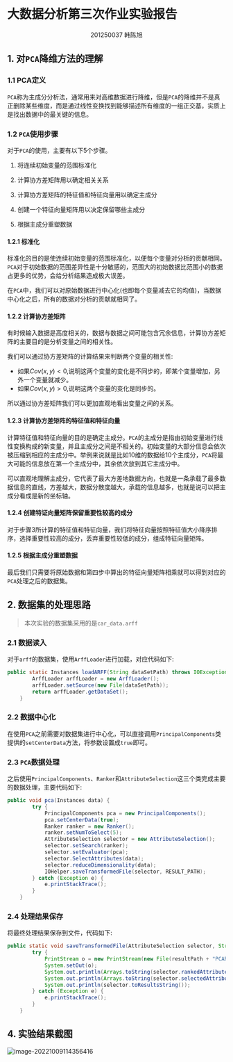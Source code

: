 # 大数据分析第三次作业实验报告

<p align='center'>201250037 韩陈旭</p>

## 1. 对`PCA`降维方法的理解

### 1.1 PCA定义

`PCA`称为主成分分析法，通常用来对高维数据进行降维，但是`PCA`的降维并不是真正删除某些维度，而是通过线性变换找到能够描述所有维度的一组正交基，实质上是找出数据中的最关键的信息。

### 1.2 `PCA`使用步骤

对于`PCA`的使用，主要有以下5个步骤。

1. 将连续初始变量的范围标准化

2. 计算协方差矩阵用以确定相关关系

3. 计算协方差矩阵的特征值和特征向量用以确定主成分
4. 创建一个特征向量矩阵用以决定保留哪些主成分
5. 根据主成分重塑数据

#### 1.2.1 标准化

标准化的目的是使连续初始变量的范围标准化，以便每个变量对分析的贡献相同。`PCA`对于初始数据的范围差异性是十分敏感的，范围大的初始数据比范围小的数据占更多的优势，会给分析结果造成极大误差。

在`PCA`中，我们可以对原始数据进行中心化(也即每个变量减去它的均值)，当数据中心化之后，所有的数据对分析的贡献就相同了。

#### 1.2.2 计算协方差矩阵

有时候输入数据是高度相关的，数据与数据之间可能包含冗余信息，计算协方差矩阵的主要目的是分析变量之间的相关性。

我们可以通过协方差矩阵的计算结果来判断两个变量的相关性:

- 如果$Cov(x, y) < 0$,说明这两个变量的变化是不同步的，即某个变量增加，另外一个变量就减少。
- 如果$Cov(x, y) > 0$,说明这两个变量的变化是同步的。

所以通过协方差矩阵我们可以更加直观地看出变量之间的关系。

#### 1.2.3 计算协方差矩阵的特征值和特征向量

计算特征值和特征向量的目的是确定主成分。`PCA`的主成分是指由初始变量进行线性变换构成的新变量，并且主成分之间是不相关的。初始变量的大部分信息会依次被压缩到相应的主成分中。举例来说就是比如10维的数据给10个主成分，`PCA`将最大可能的信息放在第一个主成分中，其余依次放到其它主成分中。

可以直观地理解主成分，它代表了最大方差地数据方向，也就是一条承载了最多数据信息的直线，方差越大，数据分散度越大，承载的信息越多，也就是说可以把主成分看成是新的坐标轴。

#### 1.2.4 创建特证向量矩阵保留重要性较高的成分

对于步骤3所计算的特征值和特征向量，我们将特征向量按照特征值大小降序排序，选择重要性较高的成分，丢弃重要性较低的成分，组成特征向量矩阵。

#### 1.2.5 根据主成分重塑数据

最后我们只需要将原始数据和第四步中算出的特征向量矩阵相乘就可以得到对应的`PCA`处理之后的数据集。

## 2. 数据集的处理思路

>本次实验的数据集采用的是`car_data.arff`

### 2.1 数据读入

对于`arff`的数据集，使用`ArffLoader`进行加载，对应代码如下:

```java
public static Instances loadARFF(String dataSetPath) throws IOException {
        ArffLoader arffLoader = new ArffLoader();
        arffLoader.setSource(new File(dataSetPath));
        return arffLoader.getDataSet();
    }
```

### 2.2 数据中心化

在使用`PCA`之前需要对数据集进行中心化，可以直接调用`PrincipalComponents`类提供的`setCenterData`方法，将参数设置成`true`即可。

### 2.3 `PCA`数据处理

之后使用`PrincipalComponents`、`Ranker`和`AttributeSelection`这三个类完成主要的数据处理，主要代码如下:

```java
public void pca(Instances data) {
        try {
            PrincipalComponents pca = new PrincipalComponents();
            pca.setCenterData(true);
            Ranker ranker = new Ranker();
            ranker.setNumToSelect(5);
            AttributeSelection selector = new AttributeSelection();
            selector.setSearch(ranker);
            selector.setEvaluator(pca);
            selector.SelectAttributes(data);
            selector.reduceDimensionality(data);
            IOHelper.saveTransformedFile(selector, RESULT_PATH);
        } catch (Exception e) {
            e.printStackTrace();
        }
    }
```

### 2.4 处理结果保存

将最终处理结果保存到文件，代码如下:

```java
public static void saveTransformedFile(AttributeSelection selector, String resultPath) {
        try {
            PrintStream o = new PrintStream(new File(resultPath + "PCAResults" + ".txt"));
            System.setOut(o);
            System.out.println(Arrays.toString(selector.rankedAttributes()));
            System.out.println(Arrays.toString(selector.selectedAttributes()));
            System.out.println(selector.toResultsString());
        } catch (Exception e) {
            e.printStackTrace();
        }
    }
```

## 4. 实验结果截图

![image-20221009114356416](https://bobbyhan-images.obs.cn-east-3.myhuaweicloud.com/mysql/image-20221009114356416.png)
